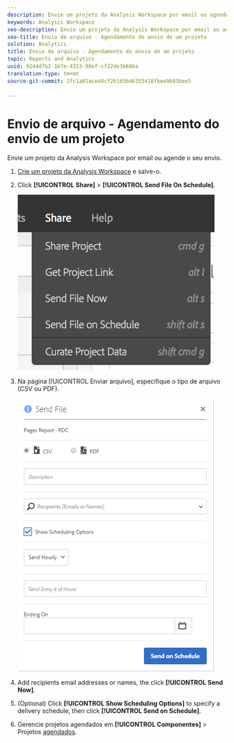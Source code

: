 ```yaml
---
description: Envie um projeto da Analysis Workspace por email ou agende o seu envio.
keywords: Analysis Workspace
seo-description: Envie um projeto da Analysis Workspace por email ou agende o seu envio.
seo-title: Envio de arquivo - Agendamento do envio de um projeto
solution: Analytics
title: Envio de arquivo - Agendamento do envio de um projeto
topic: Reports and Analytics
uuid: 9244d7b2-1b7e-4323-98ef-cf22de3b666a
translation-type: tm+mt
source-git-commit: 2fc1a01aced4cf2b165b46353418fbee9b83bee5

---
```



# Envio de arquivo - Agendamento do envio de um projeto

Envie um projeto da Analysis Workspace por email ou agende o seu envio.

1. [Crie um projeto da Analysis Workspace](https://marketing.adobe.com/resources/help/en_US/analytics/analysis-workspace/t_freeform_project.html) e salve-o.
1. Click **[!UICONTROL Share]** &gt; **[!UICONTROL Send File On Schedule]**.

   ![Resultado da etapa](assets/send-file.png)

1. Na página [!UICONTROL Enviar arquivo], especifique o tipo de arquivo (CSV ou PDF).

   ![Resultado da etapa](assets/send-file-pop-up.png)

1. Add recipients email addresses or names, the click **[!UICONTROL Send Now]**.
1. (Optional) Click **[!UICONTROL Show Scheduling Options]** to specify a delivery schedule, then click **[!UICONTROL Send on Schedule]**.
1. Gerencie projetos agendados em **[!UICONTROL Componentes]** &gt; Projetos [agendados](/help/analyze/analysis-workspace/curate-share/schedule-projects.md).
